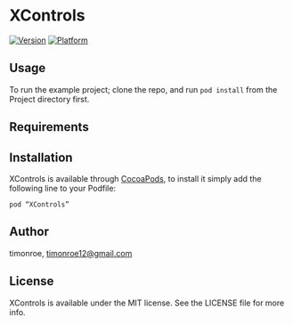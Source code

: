 # XControls

[![Version](http://cocoapod-badges.herokuapp.com/v/testpod1/badge.png)](http://cocoadocs.org/docsets/testpod1)
[![Platform](http://cocoapod-badges.herokuapp.com/p/testpod1/badge.png)](http://cocoadocs.org/docsets/testpod1)

## Usage

To run the example project; clone the repo, and run `pod install` from the Project directory first.

## Requirements

## Installation

XControls is available through [CocoaPods](http://cocoapods.org), to install
it simply add the following line to your Podfile:

    pod “XControls”

## Author

timonroe, timonroe12@gmail.com

## License

XControls is available under the MIT license. See the LICENSE file for more info.

